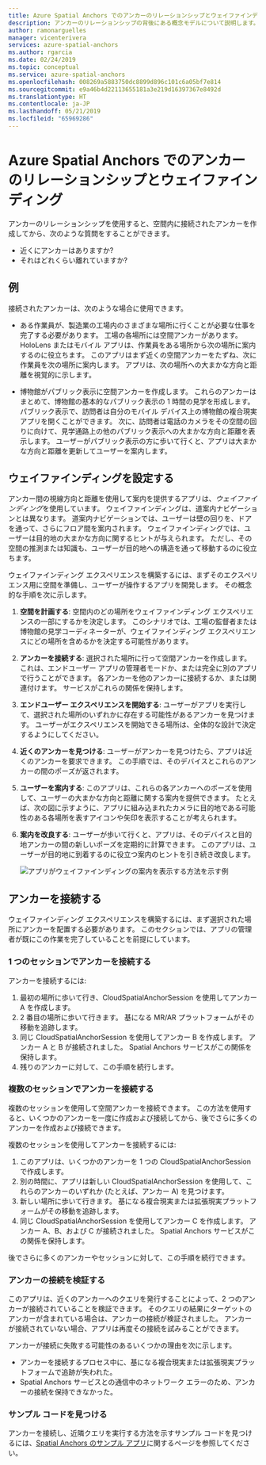 ```yaml
---
title: Azure Spatial Anchors でのアンカーのリレーションシップとウェイファインディング | Microsoft Docs
description: アンカーのリレーションシップの背後にある概念モデルについて説明します。 空間内のアンカーを接続する方法、および近隣 API を使用してウェイファインディング シナリオを実現する方法について説明します。
author: ramonarguelles
manager: vicenterivera
services: azure-spatial-anchors
ms.author: rgarcia
ms.date: 02/24/2019
ms.topic: conceptual
ms.service: azure-spatial-anchors
ms.openlocfilehash: 008269a5883750dc8899d896c101c6a05bf7e814
ms.sourcegitcommit: e9a46b4d22113655181a3e219d16397367e8492d
ms.translationtype: HT
ms.contentlocale: ja-JP
ms.lasthandoff: 05/21/2019
ms.locfileid: "65969286"
---
```

# <a name="anchor-relationships-and-way-finding-in-azure-spatial-anchors"></a>Azure Spatial Anchors でのアンカーのリレーションシップとウェイファインディング

アンカーのリレーションシップを使用すると、空間内に接続されたアンカーを作成してから、次のような質問をすることができます。

* 近くにアンカーはありますか?
* それはどれくらい離れていますか?

## <a name="examples"></a>例

接続されたアンカーは、次のような場合に使用できます。

* ある作業員が、製造業の工場内のさまざまな場所に行くことが必要な仕事を完了する必要があります。 工場の各場所には空間アンカーがあります。 HoloLens またはモバイル アプリは、作業員をある場所から次の場所に案内するのに役立ちます。 このアプリはまず近くの空間アンカーをたずね、次に作業員を次の場所に案内します。 アプリは、次の場所への大まかな方向と距離を視覚的に示します。

* 博物館がパブリック表示に空間アンカーを作成します。 これらのアンカーはまとめて、博物館の基本的なパブリック表示の 1 時間の見学を形成します。 パブリック表示で、訪問者は自分のモバイル デバイス上の博物館の複合現実アプリを開くことができます。 次に、訪問者は電話のカメラをその空間の回りに向けて、見学通路上の他のパブリック表示への大まかな方向と距離を表示します。 ユーザーがパブリック表示の方に歩いて行くと、アプリは大まかな方向と距離を更新してユーザーを案内します。

## <a name="set-up-way-finding"></a>ウェイファインディングを設定する

アンカー間の視線方向と距離を使用して案内を提供するアプリは、*ウェイファインディング*を使用しています。 ウェイファインディングは、道案内ナビゲーションとは異なります。 道案内ナビゲーションでは、ユーザーは壁の回りを、ドアを通って、さらにフロア間を案内されます。 ウェイファインディングでは、ユーザーは目的地の大まかな方向に関するヒントが与えられます。 ただし、その空間の推測または知識も、ユーザーが目的地への構造を通って移動するのに役立ちます。

ウェイファインディング エクスペリエンスを構築するには、まずそのエクスペリエンス用に空間を準備し、ユーザーが操作するアプリを開発します。 その概念的な手順を次に示します。

1. **空間を計画する**: 空間内のどの場所をウェイファインディング エクスペリエンスの一部にするかを決定します。 このシナリオでは、工場の監督者または博物館の見学コーディネーターが、ウェイファインディング エクスペリエンスにどの場所を含めるかを決定する可能性があります。
2. **アンカーを接続する**: 選択された場所に行って空間アンカーを作成します。 これは、エンドユーザー アプリの管理者モードか、または完全に別のアプリで行うことができます。 各アンカーを他のアンカーに接続するか、または関連付けます。 サービスがこれらの関係を保持します。
3. **エンドユーザー エクスペリエンスを開始する**: ユーザーがアプリを実行して、選択された場所のいずれかに存在する可能性があるアンカーを見つけます。 ユーザーがエクスペリエンスを開始できる場所は、全体的な設計で決定するようにしてください。
4. **近くのアンカーを見つける**: ユーザーがアンカーを見つけたら、アプリは近くのアンカーを要求できます。 この手順では、そのデバイスとこれらのアンカーの間のポーズが返されます。
5. **ユーザーを案内する**: このアプリは、これらの各アンカーへのポーズを使用して、ユーザーの大まかな方向と距離に関する案内を提供できます。 たとえば、次の図に示すように、アプリに組み込まれたカメラに目的地である可能性のある各場所を表すアイコンや矢印を表示することが考えられます。
6. **案内を改良する**: ユーザーが歩いて行くと、アプリは、そのデバイスと目的地アンカーの間の新しいポーズを定期的に計算できます。 このアプリは、ユーザーが目的地に到着するのに役立つ案内のヒントを引き続き改良します。

    ![アプリがウェイファインディングの案内を表示する方法を示す例](./media/meeting-spot.png)

## <a name="connect-anchors"></a>アンカーを接続する

ウェイファインディング エクスペリエンスを構築するには、まず選択された場所にアンカーを配置する必要があります。 このセクションでは、アプリの管理者が既にこの作業を完了していることを前提にしています。

### <a name="connect-anchors-in-a-single-session"></a>1 つのセッションでアンカーを接続する

アンカーを接続するには:

1. 最初の場所に歩いて行き、CloudSpatialAnchorSession を使用してアンカー A を作成します。
2. 2 番目の場所に歩いて行きます。 基になる MR/AR プラットフォームがその移動を追跡します。
3. 同じ CloudSpatialAnchorSession を使用してアンカー B を作成します。 アンカー A と B が接続されました。 Spatial Anchors サービスがこの関係を保持します。
4. 残りのアンカーに対して、この手順を続行します。

### <a name="connect-anchors-in-multiple-sessions"></a>複数のセッションでアンカーを接続する

複数のセッションを使用して空間アンカーを接続できます。 この方法を使用すると、いくつかのアンカーを一度に作成および接続してから、後でさらに多くのアンカーを作成および接続できます。 

複数のセッションを使用してアンカーを接続するには:

1. このアプリは、いくつかのアンカーを 1 つの CloudSpatialAnchorSession で作成します。 
2. 別の時間に、アプリは新しい CloudSpatialAnchorSession を使用して、これらのアンカーのいずれか (たとえば、アンカー A) を見つけます。
3. 新しい場所に歩いて行きます。 基になる複合現実または拡張現実プラットフォームがその移動を追跡します。
4. 同じ CloudSpatialAnchorSession を使用してアンカー C を作成します。 アンカー A、B、および C が接続されました。 Spatial Anchors サービスがこの関係を保持します。

後でさらに多くのアンカーやセッションに対して、この手順を続行できます。

### <a name="verify-anchor-connections"></a>アンカーの接続を検証する

このアプリは、近くのアンカーへのクエリを発行することによって、2 つのアンカーが接続されていることを検証できます。 そのクエリの結果にターゲットのアンカーが含まれている場合は、アンカーの接続が検証されました。 アンカーが接続されていない場合、アプリは再度その接続を試みることができます。 

アンカーが接続に失敗する可能性のあるいくつかの理由を次に示します。

* アンカーを接続するプロセス中に、基になる複合現実または拡張現実プラットフォームで追跡が失われた。
* Spatial Anchors サービスとの通信中のネットワーク エラーのため、アンカーの接続を保持できなかった。

### <a name="find-sample-code"></a>サンプル コードを見つける

アンカーを接続し、近隣クエリを実行する方法を示すサンプル コードを見つけるには、[Spatial Anchors のサンプル アプリ](https://github.com/Azure/azure-spatial-anchors-samples)に関するページを参照してください。
